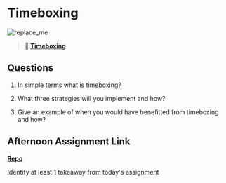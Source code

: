 # Timeboxing

![replace_me](https://codeworks.blob.core.windows.net/public/assets/img/illustrations/placeholder.svg)
> **📖 [Timeboxing](https://codeworksacademy.com/fs-student-guide/resources/wk5/03-Timeboxing)**

## Questions

1. In simple terms what is timeboxing?

2. What three strategies will you implement and how?

3. Give an example of when you would have benefitted from timeboxing and how? 

## Afternoon Assignment Link

**[Repo](https://github.com/refous23/<ASSIGNMENT_REPO>)**

Identify at least 1 takeaway from today's assignment
